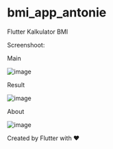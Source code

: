 # bmi_app_antonie

Flutter Kalkulator BMI

Screenshoot: 

Main

![image](https://user-images.githubusercontent.com/29690514/113237807-1b17c300-92da-11eb-9571-98396c4485ef.png)


Result

![image](https://user-images.githubusercontent.com/29690514/113237887-45698080-92da-11eb-9b23-5e4bd7c0dc17.png)

About

![image](https://user-images.githubusercontent.com/29690514/113238032-8c577600-92da-11eb-8b4a-cfa5b1bf9cb4.png)


Created by Flutter with ❤
